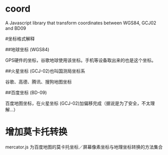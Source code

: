 # coord
A Javascript library that transform coordinates between WGS84, GCJ02 and BD09

#坐标格式解释

##地球坐标 (WGS84)

GPS硬件的坐标，谷歌地球使用该坐标。手机等设备取出来的也是这个坐标。

##火星坐标 (GCJ-02)也叫国测局坐标系

谷歌、高德、腾讯、搜狗地图坐标

##百度坐标 (BD-09)

百度地图坐标，在火星坐标 (GCJ-02)加偏移完成（据说是为了安全，不太理解...）

# 增加莫卡托转换

mercator.js 为百度地图的莫卡托坐标／屏幕像素坐标与地理坐标转换的方法集合

